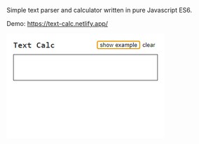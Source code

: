 Simple text parser and calculator written in pure Javascript ES6.

Demo: https://text-calc.netlify.app/

![Text Calc demo](https://raw.githubusercontent.com/pan-tom/text-calc/master/demo.gif)
